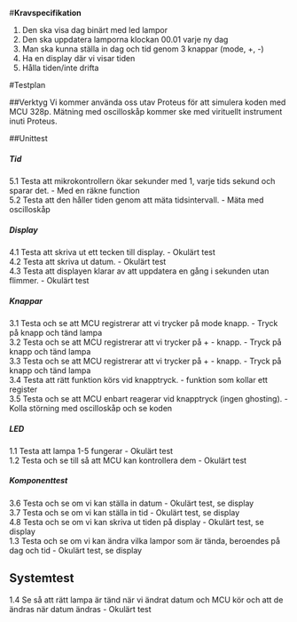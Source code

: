 #**Kravspecifikation**

1. Den ska visa dag binärt med led lampor
2. Den ska uppdatera lamporna klockan 00.01 varje ny dag
3. Man ska kunna ställa in dag och tid genom 3 knappar (mode, +, \-)
4. Ha en display där vi visar tiden
5. Hålla tiden/inte drifta


#Testplan

##Verktyg
Vi kommer använda oss utav Proteus för att simulera koden med MCU 328p. 
Mätning med oscilloskåp kommer ske med virituellt instrument inuti Proteus.

##Unittest

##### Tid
5.1 Testa att mikrokontrollern ökar sekunder med 1, varje tids sekund och sparar det. \- Med en räkne function <br />
5.2 Testa att den håller tiden genom att mäta tidsintervall. \- Mäta med oscilloskåp <br />

##### Display
4.1 Testa att skriva ut ett tecken till display. \- Okulärt test  <br />
4.2 Testa att skriva ut datum. \- Okulärt test <br />
4.3 Testa att displayen klarar av att uppdatera en gång i sekunden utan flimmer. \- Okulärt test <br />

##### Knappar
3.1 Testa och se att MCU registrerar att vi trycker på mode knapp. \- Tryck på knapp och tänd lampa <br />
3.2 Testa och se att MCU registrerar att vi trycker på + \- knapp. \- Tryck på knapp och tänd lampa <br />
3.3 Testa och se att MCU registrerar att vi trycker på + \- knapp. \- Tryck på knapp och tänd lampa <br />
3.4 Testa att rätt funktion körs vid knapptryck. \- funktion som kollar ett register <br />
3.5 Testa och se att MCU enbart reagerar vid knapptryck (ingen ghosting). \- Kolla störning med oscilloskåp och se koden <br />

##### LED
1.1 Testa att lampa 1\-5 fungerar \- Okulärt test <br />
1.2 Testa och se till så att MCU kan kontrollera dem \- Okulärt test <br />


##### Komponenttest

3.6 Testa och se om vi kan ställa in datum - Okulärt test, se display <br />
3.7 Testa och se om vi kan ställa in tid - Okulärt test, se display <br />
4.8 Testa och se om vi kan skriva ut tiden på display - Okulärt test, se display <br />
1.3 Testa och se om vi kan ändra vilka lampor som är tända, beroendes på dag och tid - Okulärt test, se display <br />


## Systemtest

1.4 Se så att rätt lampa är tänd när vi ändrat datum och MCU kör och att de ändras när datum ändras \- Okulärt test <br />


